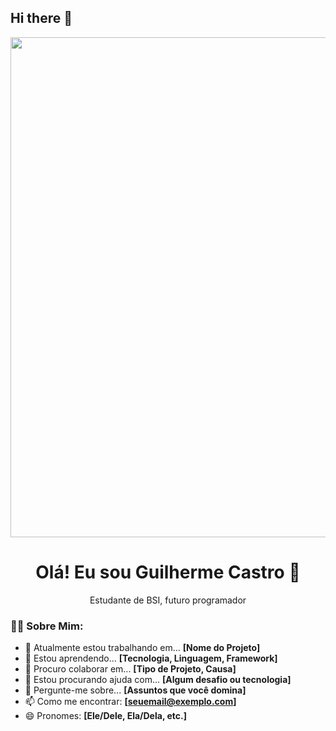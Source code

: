 ## Hi there 👋
<p align="center">
  <img src="https://imgs.search.brave.com/QyjzOpLlPVwPa_geysObxyAPGOaPZ9mmv2WCQ5_Qf0A/rs:fit:860:0:0:0/g:ce/aHR0cHM6Ly9pLnBp/bmltZy5jb20vb3Jp/Z2luYWxzLzcyLzA0/LzI2LzcyMDQyNmEz/ZDE4M2UzYmQ2YWVi/YmJhNWE0MGNmMzY4/LmpwZw" width="800px" />
</p>

<h1 align="center">Olá! Eu sou Guilherme Castro 👋</h1>

<p align="center">
  Estudante de BSI, futuro programador
</p>

### 👨‍💻 Sobre Mim:
- 🔭 Atualmente estou trabalhando em... **[Nome do Projeto]**
- 🌱 Estou aprendendo... **[Tecnologia, Linguagem, Framework]**
- 👯 Procuro colaborar em... **[Tipo de Projeto, Causa]**
- 🤔 Estou procurando ajuda com... **[Algum desafio ou tecnologia]**
- 💬 Pergunte-me sobre... **[Assuntos que você domina]**
- 📫 Como me encontrar: **[seuemail@exemplo.com]**
- 😄 Pronomes: **[Ele/Dele, Ela/Dela, etc.]**
